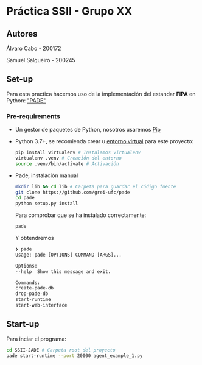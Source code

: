 # Práctica SSII - Grupo XX

## Autores

Álvaro Cabo - 200172

Samuel Salgueiro - 200245

## Set-up

Para esta practica hacemos uso de la implementación del estandar **FIPA** en Python: ["PADE"](https://pade.readthedocs.io/en/latest/)

### Pre-requirements

- Un gestor de paquetes de Python, nosotros
  usaremos [Pip](https://pypi.org/project/pip/)

- Python 3.7+, se recomienda crear u [entorno virtual](https://docs.python.org/3/library/venv.html) para este proyecto:

  ```bash
  pip install virtualenv # Instalamos virtualenv
  virtualenv .venv # Creación del entorno
  source .venv/bin/activate # Activación
  ```

- Pade, instalación manual

  ```bash
  mkdir lib && cd lib # Carpeta para guardar el código fuente
  git clone https://github.com/grei-ufc/pade
  cd pade
  python setup.py install
  ```

  Para comprobar que se ha instalado correctamente:

  ```bash
  pade
  ```

  Y obtendremos

  ```txt
  ❯ pade
  Usage: pade [OPTIONS] COMMAND [ARGS]...

  Options:
  --help  Show this message and exit.

  Commands:
  create-pade-db
  drop-pade-db
  start-runtime
  start-web-interface
  ```

## Start-up

Para inciar el programa:

```bash
cd SSII-JADE # Carpeta root del proyecto
pade start-runtime --port 20000 agent_example_1.py
```
